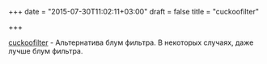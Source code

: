 +++
date = "2015-07-30T11:02:11+03:00"
draft = false
title = "cuckoofilter"

+++

<p><a href="https://github.com/seiflotfy/cuckoofilter">cuckoofilter</a>&nbsp;- Альтернатива блум фильтра. В некоторых случаях, даже лучше блум фильтра.</p>

